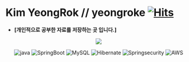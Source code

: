 
# Kim YeongRok // yeongroke [![Hits](https://hits.seeyoufarm.com/api/count/incr/badge.svg?url=https%3A%2F%2Fgithub.com%2Fyeongroke&count_bg=%2379C83D&title_bg=%23555555&icon=&icon_color=%23E7E7E7&title=hits&edge_flat=false)](https://hits.seeyoufarm.com)
-  **[개인적으로 공부한 자료를 저장하는 곳 입니다.]**

<p align="center">
  <img src="https://github-readme-stats.vercel.app/api?username=yeongroke&show_icons=true&theme=radical"/>
<p>

 <p align="center">
   <img src="https://img.shields.io/badge/Java-ED8800.svg?style=flat&logo=java&logColor=white" alt="java"/>
   <img src="https://img.shields.io/badge/SpringBoot-ACFA58?style=flat&logo=Spring&logColor=white" alt="SpringBoot"/>
   <img src="https://img.shields.io/badge/MySQL-0040FF?style=flat&logo=MySQL&logoColor=white" alt="MySQL"/>
   <img src="https://img.shields.io/badge/Hibernate-59666C?style=flat&logo=Hibernate&logoColor=white" alt="Hibernate"/>
   <img src="https://img.shields.io/badge/Springsecurity-6DB33F?style=flat&logo=Springsecurity&logoColor=white" alt="Springsecurity"/>
   <img src="https://img.shields.io/badge/AWS-232F3E?style=flat&logo=AWS&logoColor=white" alt="AWS"/>
 </p>
